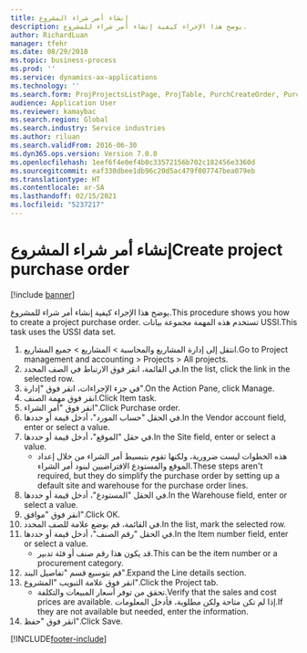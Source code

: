 ```yaml
---
title: إنشاء أمر شراء المشروع
description: يوضح هذا الإجراء كيفية إنشاء أمر شراء للمشروع.
author: RichardLuan
manager: tfehr
ms.date: 08/29/2018
ms.topic: business-process
ms.prod: ''
ms.service: dynamics-ax-applications
ms.technology: ''
ms.search.form: ProjProjectsListPage, ProjTable, PurchCreateOrder, PurchTable, PurchTablePart, InventItemIdLookupPurchase
audience: Application User
ms.reviewer: kamaybac
ms.search.region: Global
ms.search.industry: Service industries
ms.author: riluan
ms.search.validFrom: 2016-06-30
ms.dyn365.ops.version: Version 7.0.0
ms.openlocfilehash: 1eef6f4e0ef4b0c33572156b702c182456e3360d
ms.sourcegitcommit: eaf330dbee1db96c20d5ac479f007747bea079eb
ms.translationtype: HT
ms.contentlocale: ar-SA
ms.lasthandoff: 02/15/2021
ms.locfileid: "5237217"
---
```

# <a name="create-project-purchase-order"></a><span data-ttu-id="46810-103">إنشاء أمر شراء المشروع</span><span class="sxs-lookup"><span data-stu-id="46810-103">Create project purchase order</span></span>

[!include [banner](../../includes/banner.md)]

<span data-ttu-id="46810-104">يوضح هذا الإجراء كيفية إنشاء أمر شراء للمشروع.</span><span class="sxs-lookup"><span data-stu-id="46810-104">This procedure shows you how to create a project purchase order.</span></span> <span data-ttu-id="46810-105">تستخدم هذه المهمة مجموعة بيانات USSI.</span><span class="sxs-lookup"><span data-stu-id="46810-105">This task uses the USSI data set.</span></span>

1. <span data-ttu-id="46810-106">انتقل إلى إدارة المشاريع والمحاسبة > المشاريع > جميع المشاريع.</span><span class="sxs-lookup"><span data-stu-id="46810-106">Go to Project management and accounting > Projects > All projects.</span></span>
2. <span data-ttu-id="46810-107">في القائمة، انقر فوق الارتباط في الصف المحدد.</span><span class="sxs-lookup"><span data-stu-id="46810-107">In the list, click the link in the selected row.</span></span>
3. <span data-ttu-id="46810-108">في جزء الإجراءات، انقر فوق "إدارة".</span><span class="sxs-lookup"><span data-stu-id="46810-108">On the Action Pane, click Manage.</span></span>
4. <span data-ttu-id="46810-109">انقر فوق مهمة الصنف.</span><span class="sxs-lookup"><span data-stu-id="46810-109">Click Item task.</span></span>
5. <span data-ttu-id="46810-110">انقر فوق "أمر الشراء".</span><span class="sxs-lookup"><span data-stu-id="46810-110">Click Purchase order.</span></span>
6. <span data-ttu-id="46810-111">في الحقل "حساب المورد"، أدخل قيمة أو حددها.</span><span class="sxs-lookup"><span data-stu-id="46810-111">In the Vendor account field, enter or select a value.</span></span>
7. <span data-ttu-id="46810-112">في حقل "الموقع"، أدخل قيمة أو حددها.</span><span class="sxs-lookup"><span data-stu-id="46810-112">In the Site field, enter or select a value.</span></span>
    * <span data-ttu-id="46810-113">هذه الخطوات ليست ضرورية، ولكنها تقوم بتبسيط أمر الشراء من خلال إعداد الموقع والمستودع الافتراضيين لبنود أمر الشراء.</span><span class="sxs-lookup"><span data-stu-id="46810-113">These steps aren't required, but they do simplify the purchase order by setting up a default site and warehouse for the purchase order lines.</span></span>  
8. <span data-ttu-id="46810-114">في الحقل "المستودع"، أدخل قيمة أو حددها.</span><span class="sxs-lookup"><span data-stu-id="46810-114">In the Warehouse field, enter or select a value.</span></span>
9. <span data-ttu-id="46810-115">انقر فوق "موافق".</span><span class="sxs-lookup"><span data-stu-id="46810-115">Click OK.</span></span>
10. <span data-ttu-id="46810-116">في القائمة، قم بوضع علامة للصف المحدد.</span><span class="sxs-lookup"><span data-stu-id="46810-116">In the list, mark the selected row.</span></span>
11. <span data-ttu-id="46810-117">في الحقل "رقم الصنف"، أدخل قيمة أو حددها.</span><span class="sxs-lookup"><span data-stu-id="46810-117">In the Item number field, enter or select a value.</span></span>
    * <span data-ttu-id="46810-118">قد يكون هذا رقم صنف أو فئة تدبير.</span><span class="sxs-lookup"><span data-stu-id="46810-118">This can be the item number or a procurement category.</span></span>  
12. <span data-ttu-id="46810-119">قم بتوسيع قسم "تفاصيل البند".</span><span class="sxs-lookup"><span data-stu-id="46810-119">Expand the Line details section.</span></span>
13. <span data-ttu-id="46810-120">انقر فوق علامة التبويب "المشروع".</span><span class="sxs-lookup"><span data-stu-id="46810-120">Click the Project tab.</span></span>
    * <span data-ttu-id="46810-121">تحقق من توفر أسعار المبيعات والتكلفة.</span><span class="sxs-lookup"><span data-stu-id="46810-121">Verify that the sales and cost prices are available.</span></span> <span data-ttu-id="46810-122">إذا لم تكن متاحة ولكن مطلوبة، فأدخل المعلومات.</span><span class="sxs-lookup"><span data-stu-id="46810-122">If they are not available but needed, enter the information.</span></span>  
14. <span data-ttu-id="46810-123">انقر فوق "حفظ".</span><span class="sxs-lookup"><span data-stu-id="46810-123">Click Save.</span></span>



[!INCLUDE[footer-include](../../../includes/footer-banner.md)]